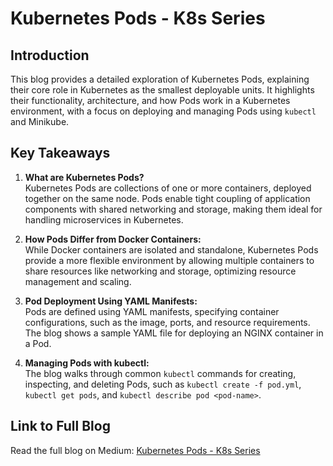 # Kubernetes Pods - K8s Series

## Introduction
This blog provides a detailed exploration of Kubernetes Pods, explaining their core role in Kubernetes as the smallest deployable units. It highlights their functionality, architecture, and how Pods work in a Kubernetes environment, with a focus on deploying and managing Pods using `kubectl` and Minikube.

## Key Takeaways

1. **What are Kubernetes Pods?**  
   Kubernetes Pods are collections of one or more containers, deployed together on the same node. Pods enable tight coupling of application components with shared networking and storage, making them ideal for handling microservices in Kubernetes.

2. **How Pods Differ from Docker Containers:**  
   While Docker containers are isolated and standalone, Kubernetes Pods provide a more flexible environment by allowing multiple containers to share resources like networking and storage, optimizing resource management and scaling.

3. **Pod Deployment Using YAML Manifests:**  
   Pods are defined using YAML manifests, specifying container configurations, such as the image, ports, and resource requirements. The blog shows a sample YAML file for deploying an NGINX container in a Pod.

4. **Managing Pods with kubectl:**  
   The blog walks through common `kubectl` commands for creating, inspecting, and deleting Pods, such as `kubectl create -f pod.yml`, `kubectl get pods`, and `kubectl describe pod <pod-name>`.

## Link to Full Blog  
Read the full blog on Medium: [Kubernetes Pods - K8s Series](https://medium.com/@abddullahwhatsapp/kubernetes-pods-k8-series-9f7f677e8f1b)
